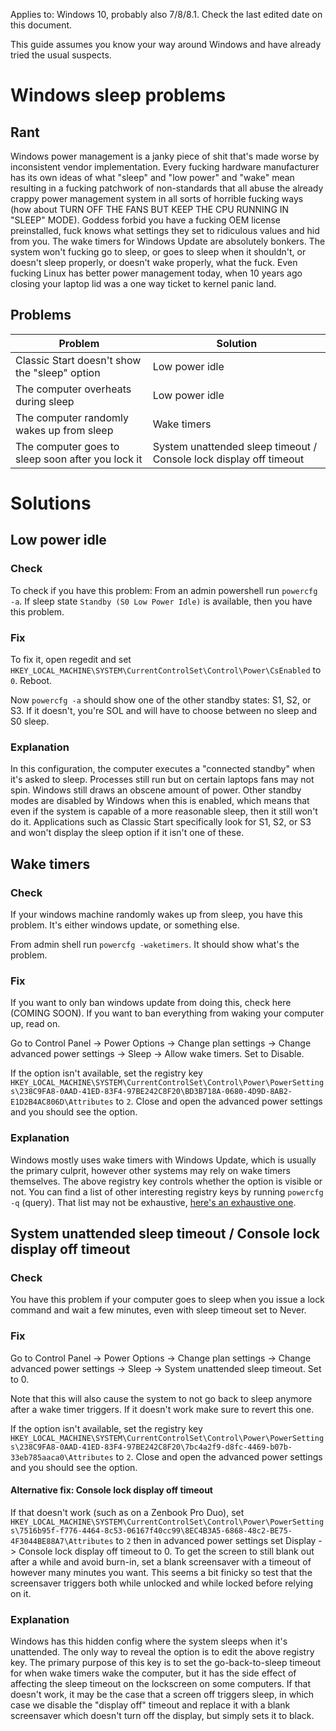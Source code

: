 Applies to: Windows 10, probably also 7/8/8.1. Check the last edited date on this document.

This guide assumes you know your way around Windows and have already tried the usual suspects.

# Windows sleep problems

## Rant

Windows power management is a janky piece of shit that's made worse by inconsistent vendor implementation. Every fucking hardware manufacturer has its own ideas of what "sleep" and "low power" and "wake" mean resulting in a fucking patchwork of non-standards that all abuse the already crappy power management system in all sorts of horrible fucking ways (how about TURN OFF THE FANS BUT KEEP THE CPU RUNNING IN "SLEEP" MODE). Goddess forbid you have a fucking OEM license preinstalled, fuck knows what settings they set to ridiculous values and hid from you. The wake timers for Windows Update are absolutely bonkers. The system won't fucking go to sleep, or goes to sleep when it shouldn't, or doesn't sleep properly, or doesn't wake properly, what the fuck. Even fucking Linux has better power management today, when 10 years ago closing your laptop lid was a one way ticket to kernel panic land.

## Problems

Problem | Solution
--- | ---
Classic Start doesn't show the "sleep" option | Low power idle
The computer overheats during sleep | Low power idle
The computer randomly wakes up from sleep | Wake timers
The computer goes to sleep soon after you lock it | System unattended sleep timeout / Console lock display off timeout
    
# Solutions

## Low power idle

### Check

To check if you have this problem: From an admin powershell run `powercfg -a`. If sleep state `Standby (S0 Low Power Idle)` is available, then you have this problem.

### Fix

To fix it, open regedit and set `HKEY_LOCAL_MACHINE\SYSTEM\CurrentControlSet\Control\Power\CsEnabled` to `0`. Reboot.

Now `powercfg -a` should show one of the other standby states: S1, S2, or S3. If it doesn't, you're SOL and will have to choose between no sleep and S0 sleep.

### Explanation

In this configuration, the computer executes a "connected standby" when it's asked to sleep. Processes still run but on certain laptops fans may not spin. Windows still draws an obscene amount of power. Other standby modes are disabled by Windows when this is enabled, which means that even if the system is capable of a more reasonable sleep, then it still won't do it. Applications such as Classic Start specifically look for S1, S2, or S3 and won't display the sleep option if it isn't one of these.

## Wake timers

### Check

If your windows machine randomly wakes up from sleep, you have this problem. It's either windows update, or something else.

From admin shell run `powercfg -waketimers`. It should show what's the problem.

### Fix

If you want to only ban windows update from doing this, check here (COMING SOON). If you want to ban everything from waking your computer up, read on.

Go to Control Panel -> Power Options -> Change plan settings -> Change advanced power settings -> Sleep -> Allow wake timers. Set to Disable.

If the option isn't available, set the registry key `HKEY_LOCAL_MACHINE\SYSTEM\CurrentControlSet\Control\Power\PowerSettings\238C9FA8-0AAD-41ED-83F4-97BE242C8F20\BD3B718A-0680-4D9D-8AB2-E1D2B4AC806D\Attributes` to `2`. Close and open the advanced power settings and you should see the option.

### Explanation

Windows mostly uses wake timers with Windows Update, which is usually the primary culprit, however other systems may rely on wake timers themselves. The above registry key controls whether the option is visible or not. You can find a list of other interesting registry keys by running `powercfg -q` (query). That list may not be exhaustive, [here's an exhaustive one](https://bitsum.com/known-windows-power-guids/).

## System unattended sleep timeout / Console lock display off timeout

### Check

You have this problem if your computer goes to sleep when you issue a lock command and wait a few minutes, even with sleep timeout set to Never.

### Fix

Go to Control Panel -> Power Options -> Change plan settings -> Change advanced power settings -> Sleep -> System unattended sleep timeout. Set to 0.

Note that this will also cause the system to not go back to sleep anymore after a wake timer triggers. If it doesn't work make sure to revert this one.

If the option isn't available, set the registry key `HKEY_LOCAL_MACHINE\SYSTEM\CurrentControlSet\Control\Power\PowerSettings\238C9FA8-0AAD-41ED-83F4-97BE242C8F20\7bc4a2f9-d8fc-4469-b07b-33eb785aaca0\Attributes` to `2`. Close and open the advanced power settings and you should see the option.

#### Alternative fix: Console lock display off timeout

If that doesn't work (such as on a Zenbook Pro Duo), set `HKEY_LOCAL_MACHINE\SYSTEM\CurrentControlSet\Control\Power\PowerSettings\7516b95f-f776-4464-8c53-06167f40cc99\8EC4B3A5-6868-48c2-BE75-4F3044BE88A7\Attributes` to `2` then in advanced power settings set Display -> Console lock display off timeout to 0. To get the screen to still blank out after a while and avoid burn-in, set a blank screensaver with a timeout of however many minutes you want. This seems a bit finicky so test that the screensaver triggers both while unlocked and while locked before relying on it.

### Explanation

Windows has this hidden config where the system sleeps when it's unattended. The only way to reveal the option is to edit the above registry key. The primary purpose of this key is to set the go-back-to-sleep timeout for when wake timers wake the computer, but it has the side effect of affecting the sleep timeout on the lockscreen on some computers. If that doesn't work, it may be the case that a screen off triggers sleep, in which case we disable the "display off" timeout and replace it with a blank screensaver which doesn't turn off the display, but simply sets it to black.

